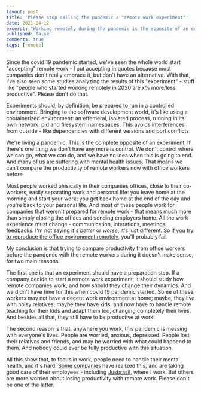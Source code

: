 ```yaml
---
layout: post
title: 'Please stop calling the pandemic a "remote work experiment"'
date: 2021-04-12
excerpt: "Working remotely during the pandemic is the opposite of an experiment"
published: false
comments: true
tags: [remote]
---
```

Since the covid 19 pandemic started, we've seen the whole world start "accepting" remote work - I put accepting in quotes because most companies don't really embrace it, but don't have an alternative. With that, I've also seen some studies analyzing the results of this "experiment" - stuff like "people who started working remotely in 2020 are x% more/less productive". Please don't do that.

Experiments should, by definition, be prepared to run in a controlled environment. Bringing to the software development world, it's like using a containerized environment: an effemeral, isolated process, running in its own network, pid and filesystem namespaces. This avoids interferences from outside - like dependencies with different versions and port conflicts.

We're living a pandemic. This is the complete opposite of an experiment. If there's one thing we don't have any more is control. We don't control where we can go, what we can do, and we have no idea when this is going to end. [And many of us are suffering with mental health issues](https://www.wired.com/story/mental-health-coronavirus-pandemic-tips/). That means we can't compare the productivity of remote workers now with office workers before.

Most people worked phisically in their companies offices, close to their co-workers, easily separating work and personal life: you leave home at the morning and start your work; you get back home at the end of the day and you're back to your personal life. And most of these people work for companies that weren't prepared for remote work - that means much more than simply closing the offices and sending employers home. All the work experience must change - communication, interations, meetings, feedbacks. I'm not saying it's *better* or *worse*, it's just different. So [if you try to reproduce the office environment remotely](https://m.signalvnoise.com/remote-work-is-a-platform/), you'll probably fail.

My conclusion is that trying to compare productivity from office workers before the pandemic with the remote workers during it doesn't make sense, for two main reasons.

The first one is that an experiment should have a preparation step. If a company decide to start a remote work experiment, it should study how remote companies work, and how should they change their dynamics. And we didn't have time for this when covid 19 pandemic started. Some of these workers may not have a decent work environment at home; maybe, they live with noisy relatives; maybe they have kids, and now have to handle remote teaching for their kids and adapt them too, changing completely their lives. And besides all that, they still have to be productive at work!

The second reason is that, anywhere you work, this pandemic is messing with everyone's lives. People are worried, anxious, depressed. People lost their relatives and friends, and may be worried with what could happend to them. And nobody could ever be fully productive with this situation.

All this show that, to focus in work, people need to handle their mental health, and it's hard. [Some](https://edition.cnn.com/2021/04/02/success/linkedin-paid-week-off/index.html) [companies](https://www.linkedin.com/pulse/icare-como-o-ifood-tem-cuidado-das-pessoas-neste-um-ano-lucas-lopes/) have realized this, and are taking good care of their employees - including [Jusbrasil](https://www.jusbrasil.com.br), where I work. But others are more worried about losing productivity with remote work. Please don't be one of the latter.
